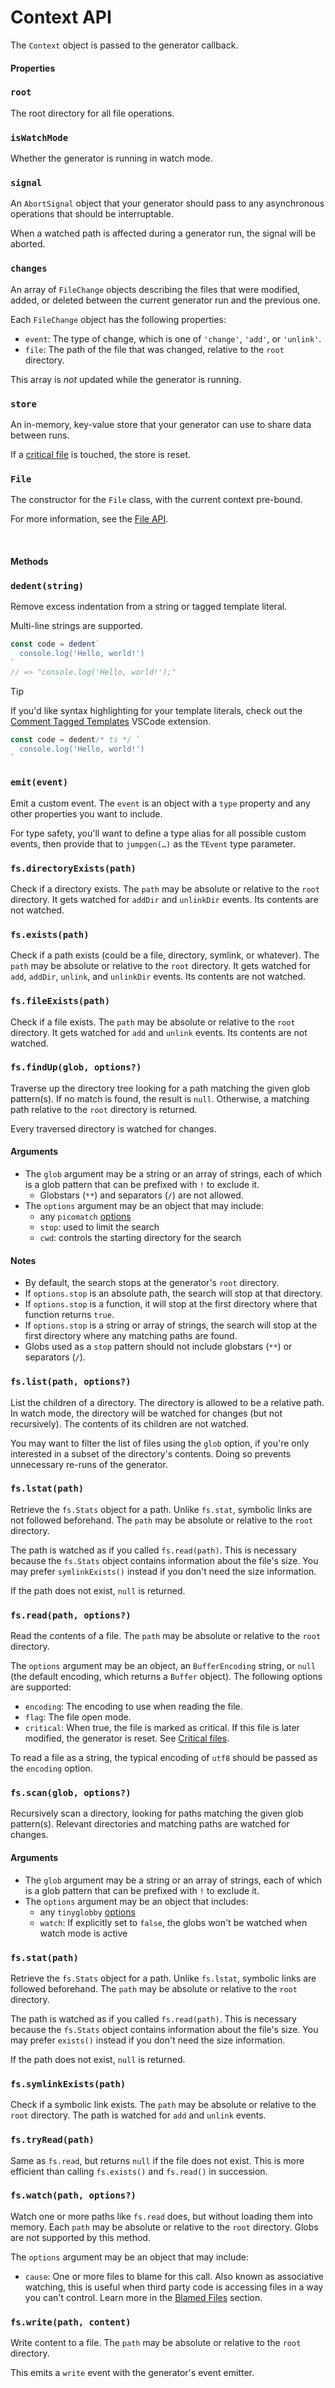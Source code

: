 # Context API

The `Context` object is passed to the generator callback.

#### Properties

### `root`

The root directory for all file operations.

### `isWatchMode`

Whether the generator is running in watch mode.

### `signal`

An `AbortSignal` object that your generator should pass to any asynchronous operations that should be interruptable.

When a watched path is affected during a generator run, the signal will be aborted.

### `changes`

An array of `FileChange` objects describing the files that were modified, added, or deleted between the current generator run and the previous one.

Each `FileChange` object has the following properties:

- `event`: The type of change, which is one of `'change'`, `'add'`, or `'unlink'`.
- `file`: The path of the file that was changed, relative to the `root` directory.

This array is _not_ updated while the generator is running.

### `store`

An in-memory, key-value store that your generator can use to share data between runs.

If a [critical file](../advanced.md#critical-files) is touched, the store is reset.

### `File`

The constructor for the `File` class, with the current context pre-bound.

For more information, see the [File API](./file.md).

&nbsp;

#### Methods

### `dedent(string)`

Remove excess indentation from a string or tagged template literal.

Multi-line strings are supported.

```ts
const code = dedent`
  console.log('Hello, world!')
`
// => "console.log('Hello, world!');"
```

> [!TIP]
> If you'd like syntax highlighting for your template literals, check out the [Comment Tagged Templates](https://marketplace.visualstudio.com/items?itemName=bierner.comment-tagged-templates) VSCode extension.
>
> ```ts
> const code = dedent/* ts */ `
>   console.log('Hello, world!')
> `
> ```

### `emit(event)`

Emit a custom event. The `event` is an object with a `type` property and any other properties you want to include.

For type safety, you'll want to define a type alias for all possible custom events, then provide that to `jumpgen(…)` as the `TEvent` type parameter.

### `fs.directoryExists(path)`

Check if a directory exists. The `path` may be absolute or relative to the `root` directory. It gets watched for `addDir` and `unlinkDir` events. Its contents are not watched.

### `fs.exists(path)`

Check if a path exists (could be a file, directory, symlink, or whatever). The `path` may be absolute or relative to the `root` directory. It gets watched for `add`, `addDir`, `unlink`, and `unlinkDir` events. Its contents are not watched.

### `fs.fileExists(path)`

Check if a file exists. The `path` may be absolute or relative to the `root` directory. It gets watched for `add` and `unlink` events. Its contents are not watched.

### `fs.findUp(glob, options?)`

Traverse up the directory tree looking for a path matching the given glob pattern(s). If no match is found, the result is `null`. Otherwise, a matching path relative to the `root` directory is returned.

Every traversed directory is watched for changes.

#### Arguments

- The `glob` argument may be a string or an array of strings, each of which is a glob pattern that can be prefixed with `!` to exclude it.
  - Globstars (`**`) and separators (`/`) are not allowed.
- The `options` argument may be an object that may include:
  - any `picomatch` [options](https://github.com/micromatch/picomatch/blob/master/README.md#picomatch-options)
  - `stop`: used to limit the search
  - `cwd`: controls the starting directory for the search

#### Notes

- By default, the search stops at the generator's `root` directory.
- If `options.stop` is an absolute path, the search will stop at that directory.
- If `options.stop` is a function, it will stop at the first directory where that function returns `true`.
- If `options.stop` is a string or array of strings, the search will stop at the first directory where any matching paths are found.
- Globs used as a `stop` pattern should not include globstars (`**`) or separators (`/`).

### `fs.list(path, options?)`

List the children of a directory. The directory is allowed to be a relative path. In watch mode, the directory will be watched for changes (but not recursively). The contents of its children are not watched.

You may want to filter the list of files using the `glob` option, if you're only interested in a subset of the directory's contents. Doing so prevents unnecessary re-runs of the generator.

### `fs.lstat(path)`

Retrieve the `fs.Stats` object for a path. Unlike `fs.stat`, symbolic links are not followed beforehand. The `path` may be absolute or relative to the `root` directory.

The path is watched as if you called `fs.read(path)`. This is necessary because the `fs.Stats` object contains information about the file's size. You may prefer `symlinkExists()` instead if you don't need the size information.

If the path does not exist, `null` is returned.

### `fs.read(path, options?)`

Read the contents of a file. The `path` may be absolute or relative to the `root` directory.

The `options` argument may be an object, an `BufferEncoding` string, or `null` (the default encoding, which returns a `Buffer` object). The following options are supported:

- `encoding`: The encoding to use when reading the file.
- `flag`: The file open mode.
- `critical`: When true, the file is marked as critical. If this file is later modified, the generator is reset. See [Critical files](../advanced.md#critical-files).

To read a file as a string, the typical encoding of `utf8` should be passed as the `encoding` option.

### `fs.scan(glob, options?)`

Recursively scan a directory, looking for paths matching the given glob pattern(s). Relevant directories and matching paths are watched for changes.

#### Arguments

- The `glob` argument may be a string or an array of strings, each of which is a glob pattern that can be prefixed with `!` to exclude it.
- The `options` argument may be an object that includes:
  - any `tinyglobby` [options](https://github.com/SuperchupuDev/tinyglobby/blob/main/README.md#options)
  - `watch`: If explicitly set to `false`, the globs won't be watched when watch mode is active

### `fs.stat(path)`

Retrieve the `fs.Stats` object for a path. Unlike `fs.lstat`, symbolic links are followed beforehand. The `path` may be absolute or relative to the `root` directory.

The path is watched as if you called `fs.read(path)`. This is necessary because the `fs.Stats` object contains information about the file's size. You may prefer `exists()` instead if you don't need the size information.

If the path does not exist, `null` is returned.

### `fs.symlinkExists(path)`

Check if a symbolic link exists. The `path` may be absolute or relative to the `root` directory. The path is watched for `add` and `unlink` events.

### `fs.tryRead(path)`

Same as `fs.read`, but returns `null` if the file does not exist. This is more efficient than calling `fs.exists()` and `fs.read()` in succession.

### `fs.watch(path, options?)`

Watch one or more paths like `fs.read` does, but without loading them into memory. Each `path` may be absolute or relative to the `root` directory. Globs are not supported by this method.

The `options` argument may be an object that may include:

- `cause`: One or more files to blame for this call. Also known as associative watching, this is useful when third party code is accessing files in a way you can't control. Learn more in the [Blamed Files](../advanced.md#blamed-files) section.

### `fs.write(path, content)`

Write content to a file. The `path` may be absolute or relative to the `root` directory.

This emits a `write` event with the generator's event emitter.
